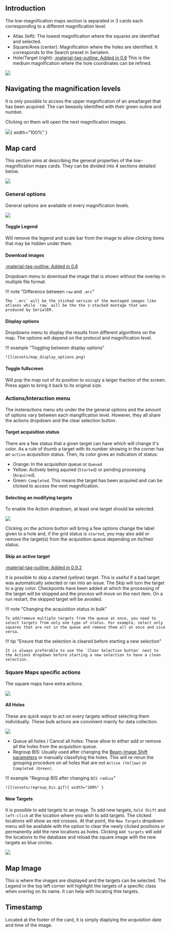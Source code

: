 ## Introduction

The low-magnification maps section is separated in 3 cards each corresponding to a different magnification level.

* Atlas (left): The lowest magnification where the squares are identified and selected.
* Square/Area (center): Magnification where the holes are identified. It corresponds to the Search preset in Serialem.
* Hole/Target (right): [:material-tag-outline: Added in 0.8]() This is the medium magnification where the hole coordinates can be refined.

![](assets/low_mag_general.png)

## Navigating the magnification levels

It is only possible to access the upper magnification of an area/target that has been acquired. The can beeasily identified with their green ouline and number.

Clicking on them will open the next magnification images.

![](assets/report_navigation.gif){ width="100%" }

## Map card

This section aims at describing the general properties of the low-magnification maps cards. They can be divided into 4 sections detailed below.

![](assets/map_general.png)

### General options

General options are available ot every magnification levels.

![](assets/map_general_options.png)

#### Toggle Legend
Will remove the legend and scale bar from the image to allow clicking items that may be hidden under them.

#### Download images
[:material-tag-outline: Added in 0.8]() 

Dropdown menu to download the image that is shown without the overlay in multiple file format. 

!!! note "Difference between `raw` and `.mrc`"

    The `.mrc` will be the stiched version of the montaged images like atlases while `raw` will be the the z-stacked montage that was produced by SerialEM.

#### Display options
Dropdowns menu to display the results from different algorithms on the map. The options will depend on the protocol and magnification level.

!!! example "Toggling between display options"

    ![](assets/map_display_options.png)

#### Toggle fullscreen
Will pop the map out of its position to occupy a larger fraction of the screen. Press again to bring it back to its original size.

### Actions/Interaction menu

The insteractions menu sits under the the general options and the amount of options vary between each mangification level. However, they all share the actions dropdown and the clear selection button.

#### Target acquisition status

There are a few status that a given target can have which will change it's color. As a rule of thumb a target with its number showing in the corner has an `active` acquisition status. Then, its color gives an indication of status:

* Orange: In the acquisition queue or `Queued`
* Yellow: Actively being aquired (`Started`) or pending processing (`Acquired`).
* Green: `Completed`. This means the target has been acquired and can be clicked to access the next magnification.

#### Selecting an modifying targets

To enable the Action dropdown, at least one target should be selected.

![](assets/map_actions.png)

Clicking on the actions button will bring a few options change the label given to a hole and, if the grid status is `started`, you may also add or remove the target(s) from the acquisition queue depending on its/their status.

#### Skip an active target

[:material-tag-outline: Added in 0.9.2]()

It is possible to skip a started (yellow) target. This is useful if a bad target was automatically selected or ran into an issue. The Skip will turn the target to a gray color. Checkpoints have been added at which the processing of the target will be stopped and the process will move on the next item. On a run restart, the skipped target will be avoided.

!!! note "Changing the acquisition status in bulk"

    To add/remove multiple targets from the queue at once, you need to select targets from only one type of status. For example, select only squares that are not in the queue and remove them all at once and vice versa.

!!! tip "Ensure that the selection is cleared before starting a new selection"

    It is always preferable to use the `Clear Selection button` next to the Actions dropdown before starting a new selection to have a clean selection.

### Square Maps specific actions

The square maps have extra actions.

![](assets/map_square.png)

#### All Holes

These are quick ways to act on every targets without selecting them individually. These bulk actions are convinient mainly for data collection.

![](assets/map_allholes.png)

* Queue all holes / Cancel all holes: These allow to either add or remove all the holes from the acquisition queue.
* Regroup BIS: Usually used after changing the [Beam-Image Shift parameters](/usage/preparation/setup_session/#beam-image-shift) or manually classifying the holes. This will re-rerun the grouping procedure on all holes that are not `Active (Yellow)` or `Completed (Green)`.

!!! example "Regroup BIS after changing `BIS radius`"

    ![](assets/regroup_bis.gif){ width="100%" }


#### New Targets

It is possible to add targets to an image. To add new targets, `hold Shift` and `left-click` at the location where you wish to add targets. The clicked locations will show as red crosses. At that point, the `New Targets` dropdown menu will be available with the option to clear the newly clicked positions or permanently add the new locations as holes. Clicking `Add targets` will add the locations to the database and reload the square image with the new targets as blue circles.

![](assets/map_addtragets.png)

## Map Image

This is where the images are displayed and the targets can be selected. The Legend in the top left corner will highlight the targets of a specific class when overing on its name. It can help with locating thte targets.

## Timestamp

Located at the footer of the card, it is simply diaplying the acquisition date and time of the image.
